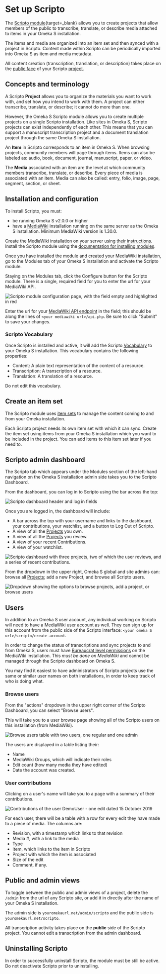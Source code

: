 # Set up Scripto

The [Scripto module](https://omeka.org/s/modules/Scripto/){target=_blank} allows you to create projects that allow members of the public to transcribe, translate, or describe media attached to items in your Omeka S installation. 

The items and media are organized into an item set and then synced with a project in Scripto. Content made within Scripto can be periodically imported into Omeka S as item and media metadata.

All content creation (transcription, translation, or description) takes place on the [public face](scriptoPublicView.md) of your Scripto [project](scriptoproject.md).

## Concepts and terminology

A Scripto **Project** allows you to organize the materials you want to work with, and set how you intend to work with them. A project can either transcribe, translate, or describe; it cannot do more than one. 

However, the Omeka S Scripto module allows you to create multiple projects on a single Scripto installation. Like sites in Omeka S, Scripto projects can exist independently of each other. This means that you can support a manuscript transcription project and a document translation project through the same Omeka S installation.

An **Item** in Scripto corresponds to an item in Omeka S. When browsing projects, community members will page through items. Items can also be labeled as: audio, book, document, journal, manuscript, paper, or video.

The **Media** associated with an item are the level at which community members transcribe, translate, or describe. Every piece of media is associated with an item. Media can also be called: entry, folio, image, page, segment, section, or sheet. 

## Installation and configuration
To install Scripto, you must:

- be running Omeka S v2.0.0 or higher
- have a [MediaWiki](https://www.mediawiki.org/wiki/MediaWiki) installation running on the same server as the Omeka S installation. Minimum MediaWiki version is 1.30.0.

Create the MediaWiki installation on your server using [their instructions](https://www.mediawiki.org/wiki/Manual:FAQ#Installation_and_configuration). Install the Scripto module using the [documentation for installing modules](../index.md#installing-modules). 

Once you have installed the module and created your MediaWiki installation, go to the Modules tab of your Omeka S installation and activate the Scripto module.

Staying on the Modules tab, click the Configure button for the Scripto module. There is a single, required field for you to enter the url for your MediaWiki API.

![Scripto module configuration page, with the field empty and highlighted in red](../modulesfiles/scripto-configure.png)

Enter the url for your [MediaWiki API endpoint](https://www.mediawiki.org/wiki/API:Main_page#Endpoint) in the field; this should be along the lines of `<your mediawiki url>/api.php`. Be sure to click "Submit" to save your changes.  

### Scripto Vocabulary
Once Scripto is installed and active, it will add the Scripto [Vocabulary](../../content/vocabularies.md) to your Omeka S installation. This vocabulary contains the following properties:

- Content: A plain text representation of the content of a resource.
- Transcription: A transcription of a resource.
- Translation: A translation of a resource.

Do not edit this vocabulary.

## Create an item set
The Scripto module uses [item sets](../../content/item-sets.md) to manage the content coming to and from your Omeka installation. 

Each Scripto project needs its own item set with which it can sync. Create the item set using items from your Omeka S installation which you want to be included in the project. You can add items to this item set later if you need to. 

## Scripto admin dashboard
The Scripto tab which appears under the Modules section of the left-hand navigation on the Omeka S installation admin side takes you to the Scripto Dashboard. 

From the dashboard, you can log in to Scripto using the bar across the top:

![Scripto dashboard header and log in fields](../../modules/modulesfiles/scripto-dash-login.png)

Once you are logged in, the dashboard will include:

- A bar across the top with your username and links to the dashboard, your contributions, your watchlist, and a button to Log Out of Scripto.
- A view of all the [Projects](scriptoproject.md) you own.
- A view of all the [Projects](scriptoproject.md) you review.
- A view of your recent Contributions.
- A view of your watchlist.

![Scripto dashboard with three projects, two of which the user reviews, and a series of recent contributions.](../../modules/modulesfiles/scripto_dash.png)

From the dropdown in the upper right, Omeka S global and site admins can: browse all [Projects](scriptoproject.md); add a new Project, and browse all Scripto users. 

![Dropdown showing the options to browse projects, add a project, or browse users](../../modules/modulesfiles/scripto-dash-actions.png)

## Users
In addition to an Omeka S user account, any individual working on Scripto will need to have a MediaWiki user account as well. They can sign up for this account from the public side of the Scripto interface: `<your omeka S url>/scripto/create-account`.

In order to change the status of transcriptions and sync projects to and from Omeka S, users must have [Bureaucrat level permissions](https://www.mediawiki.org/wiki/Manual:User_rights) on the MediaWiki installation. This *must be done on MediaWiki* and cannot be managed through the Scripto dashboard on Omeka S.

You may find it easiest to have administrators of Scripto projects use the same or similar user names on both installations, in order to keep track of who is doing what. 

### Browse users
From the "actions" dropdown in the upper right corner of the Scripto Dashboard, you can select "Browse users".

This will take you to a user browse page showing all of the Scripto users on this installation (from MediaWiki). 

![Browse users table with two users, one regular and one admin](../../modules/modulesfiles/scripto-browseUsers.png)

The users are displayed in a table listing their:

- Name
- MediaWiki Groups, which will indicate their roles
- Edit count (how many media they have edited)
- Date the account was created.

### User contributions
Clicking on a user's name will take you to a page with a summary of their contributions. 

![Contributions of the user DemoUser - one edit dated 15 October 2019](../../modules/modulesfiles/scripto-user-contributions.png)

For each user, there will be a table with a row for every edit they have made to a piece of media. The columns are:

- Revision, with a timestamp which links to that revision
- Media #, with a link to the media
- Type
- Item, which links to the item in Scripto
- Project with which the item is associated
- Size of the edit
- Comment, if any. 

## Public and admin views
To toggle between the public and admin views of a project, delete the `/admin` from the url of any Scripto site, or add it in directly after the name of your Omeka S installation. 

The admin side is `youromekaurl.net/admin/scripto` and the public side is `youromekaurl.net/scripto`.

All transcription activity takes place on the **public** side of the Scripto project. You cannot edit a transcription from the admin dashboard.

## Uninstalling Scripto

In order to successfully uninstall Scripto, the module must be still be active. Do not deactivate Scripto prior to uninstalling. 
